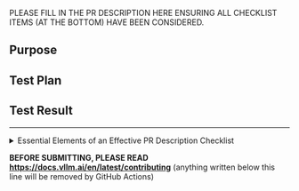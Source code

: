 <!-- markdownlint-disable -->
PLEASE FILL IN THE PR DESCRIPTION HERE ENSURING ALL CHECKLIST ITEMS (AT THE BOTTOM) HAVE BEEN CONSIDERED.

## Purpose

## Test Plan

## Test Result

---
<details>
<summary> Essential Elements of an Effective PR Description Checklist </summary>

- [ ] The purpose of the PR, such as "Fix some issue (link existing issues this PR will resolve)".
- [ ] The test plan, such as providing test command.
- [ ] The test results, such as pasting the results comparison before and after, or e2e results
- [ ] (Optional) The necessary documentation update, such as updating `supported_models.md` and `examples` for a new model.
- [ ] (Optional) Release notes update. If your change is user facing, please update the release notes draft in the [Google Doc](https://docs.google.com/document/d/1YyVqrgX4gHTtrstbq8oWUImOyPCKSGnJ7xtTpmXzlRs/edit?tab=t.0).
</details>

**BEFORE SUBMITTING, PLEASE READ <https://docs.vllm.ai/en/latest/contributing>** (anything written below this line will be removed by GitHub Actions)
